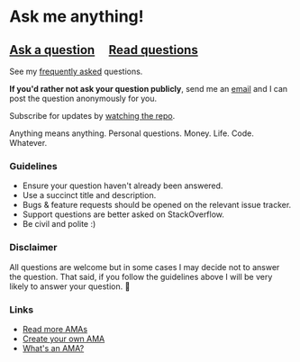 # Ask me anything!

## [Ask a question](https://github.com/mskelton/ama/issues/new) &nbsp;&nbsp;&nbsp; [Read questions](https://github.com/mskelton/ama/issues?q=is%3Aissue+is%3Aclosed)

See my [frequently asked](https://github.com/mskelton/ama/issues?utf8=%E2%9C%93&q=label%3A%22frequently+asked%22) questions.

**If you'd rather not ask your question publicly**, send me an [email](mailto:mdskelton99@gmail.com) and I can post the question anonymously for you.

Subscribe for updates by [watching the repo](https://github.com/mskelton/ama/subscription).

Anything means anything. Personal questions. Money. Life. Code. Whatever.

### Guidelines

- Ensure your question haven't already been answered.
- Use a succinct title and description.
- Bugs & feature requests should be opened on the relevant issue tracker.
- Support questions are better asked on StackOverflow.
- Be civil and polite :)

### Disclaimer

All questions are welcome but in some cases I may decide not to answer the question. That said, if you follow the guidelines above I will be very likely to answer your question. 🙂

### Links

- [Read more AMAs](https://github.com/sindresorhus/amas)
- [Create your own AMA](https://github.com/mskelton/ama/fork)
- [What's an AMA?](https://en.wikipedia.org/wiki/Reddit#IAmA_and_AMA)
